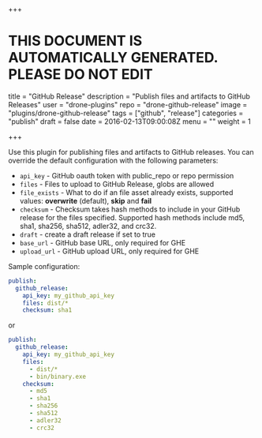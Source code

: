 +++

# THIS DOCUMENT IS AUTOMATICALLY GENERATED. PLEASE DO NOT EDIT

title = "GitHub Release"
description = "Publish files and artifacts to GitHub Releases"
user = "drone-plugins"
repo = "drone-github-release"
image = "plugins/drone-github-release"
tags = ["github", "release"]
categories = "publish"
draft = false
date = 2016-02-13T09:00:08Z
menu = ""
weight = 1

+++

Use this  plugin for publishing files and artifacts to GitHub releases. You
can override the default configuration with the following parameters:

* `api_key` - GitHub oauth token with public_repo or repo permission
* `files` - Files to upload to GitHub Release, globs are allowed
* `file_exists` - What to do if an file asset already exists, supported values: **overwrite** (default), **skip** and **fail**
* `checksum` - Checksum takes hash methods to include in your GitHub release for the files specified. Supported hash methods include md5, sha1, sha256, sha512, adler32, and crc32.
* `draft` - create a draft release if set to true
* `base_url` - GitHub base URL, only required for GHE
* `upload_url` - GitHub upload URL, only required for GHE

Sample configuration:

```yaml
publish:
  github_release:
    api_key: my_github_api_key
    files: dist/*
    checksum: sha1
```

or

```yaml
publish:
  github_release:
    api_key: my_github_api_key
    files:
      - dist/*
      - bin/binary.exe
    checksum:
      - md5
      - sha1
      - sha256
      - sha512
      - adler32
      - crc32
```

